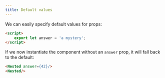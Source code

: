 ```yaml
---
title: Default values
---
```


We can easily specify default values for props:

```html
<script>
	export let answer = 'a mystery';
</script>
```

If we now instantiate the component without an `answer` prop, it will fall back to the default:

```html
<Nested answer={42}/>
<Nested/>
```